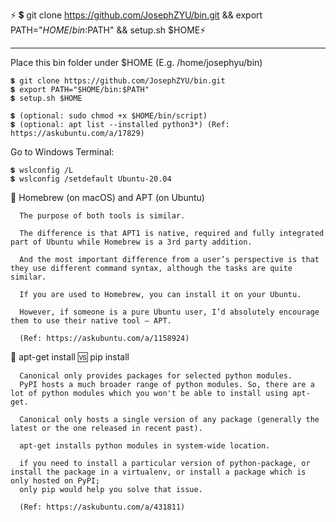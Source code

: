 ⚡ 💲 git clone https://github.com/JosephZYU/bin.git && export PATH="$HOME/bin:$PATH" && setup.sh $HOME⚡
_______________________________________________________________________________________________________________________________________________________________________________

Place this bin folder under $HOME (E.g. /home/josephyu/bin)

    💲 git clone https://github.com/JosephZYU/bin.git
    💲 export PATH="$HOME/bin:$PATH"
    💲 setup.sh $HOME
    
    💲 (optional: sudo chmod +x $HOME/bin/script)
    💲 (optional: apt list --installed python3*) (Ref: https://askubuntu.com/a/17829)
    
Go to Windows Terminal:

    💲 wslconfig /L
    💲 wslconfig /setdefault Ubuntu-20.04

🧭 Homebrew (on macOS) and APT (on Ubuntu)

      The purpose of both tools is similar. 
      
      The difference is that APT1 is native, required and fully integrated part of Ubuntu while Homebrew is a 3rd party addition.
      
      And the most important difference from a user’s perspective is that they use different command syntax, although the tasks are quite similar.
      
      If you are used to Homebrew, you can install it on your Ubuntu. 
      
      However, if someone is a pure Ubuntu user, I’d absolutely encourage them to use their native tool – APT.
      
      (Ref: https://askubuntu.com/a/1158924)
      
🧭 apt-get install 🆚 pip install
      
      Canonical only provides packages for selected python modules.
      PyPI hosts a much broader range of python modules. So, there are a lot of python modules which you won't be able to install using apt-get.
      
      Canonical only hosts a single version of any package (generally the latest or the one released in recent past).
      
      apt-get installs python modules in system-wide location.
      
      if you need to install a particular version of python-package, or install the package in a virtualenv, or install a package which is only hosted on PyPI; 
      only pip would help you solve that issue.

      (Ref: https://askubuntu.com/a/431811)

